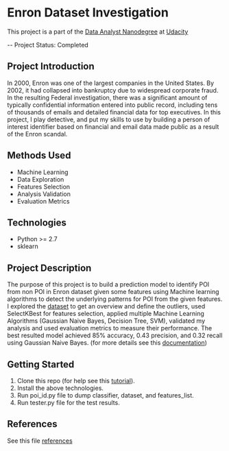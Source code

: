 # Enron Dataset Investigation

This project is a part of the [Data Analyst Nanodegree](https://www.udacity.com/course/data-analyst-nanodegree--nd002) at [Udacity](https://www.udacity.com/)

-- Project Status: Completed

## Project Introduction
In 2000, Enron was one of the largest companies in the United States. By 2002, it had collapsed into bankruptcy due to widespread corporate fraud. In the resulting Federal investigation, there was a significant amount of typically confidential information entered into public record, including tens of thousands of emails and detailed financial data for top executives. In this project, I play detective, and put my skills to use by building a person of interest identifier based on financial and email data made public as a result of the Enron scandal.

## Methods Used

- Machine Learning
- Data Exploration
- Features Selection
- Analysis Validation
- Evaluation Metrics

## Technologies
- Python >= 2.7
- sklearn

## Project Description

The purpose of this project is to build a prediction model to identify POI from non POI in Enron dataset given some features using Machine learning algorithms to detect the underlying patterns for POI from the given features.
I explored the [dataset](https://github.com/eng-dtarek/Enron_Dataset_Investigation/blob/master/my_dataset.pkl) to get an overview and define the outliers, used SelectKBest for features selection, applied multiple Machine Learning Algorithms (Gaussian Naive Bayes, Decision Tree, SVM), validated my analysis and used evaluation metrics to measure their performance.
The best resulted model achieved 85% accuracy, 0.43 precision, and 0.32 recall using Gaussian Naive Bayes. (for more details see this [documentation](https://github.com/eng-dtarek/Enron_Dataset_Investigation/blob/master/Enron%20Submission%20Free-Response%20Questions.pdf))

## Getting Started

1. Clone this repo (for help see this [tutorial](https://help.github.com/en/articles/cloning-a-repository)).
2. Install the above technologies.
3. Run poi_id.py file to dump classifier, dataset, and features_list.
4. Run tester.py file for the test results.

## References

See this file [references](https://github.com/eng-dtarek/Enron_Dataset_Investigation/blob/master/references.txt)

